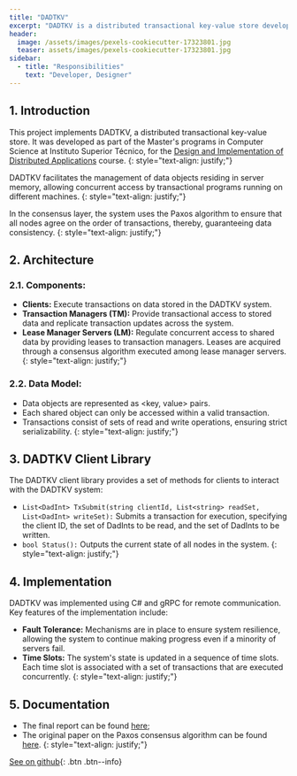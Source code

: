 ```yaml
---
title: "DADTKV"
excerpt: "DADTKV is a distributed transactional key-value store developed as part Distributed Systems course of the Master's programs in Computer Science at Instituto Superior Técnico."
header:
  image: /assets/images/pexels-cookiecutter-17323801.jpg
  teaser: assets/images/pexels-cookiecutter-17323801.jpg
sidebar:
  - title: "Responsibilities"
    text: "Developer, Designer"
---
```

## 1. Introduction
This project implements DADTKV, a distributed transactional key-value store. It was developed as part of the Master's programs in Computer Science at Instituto Superior Técnico, for the [Design and Implementation of Distributed Applications](https://fenix.tecnico.ulisboa.pt/cursos/meic-a/disciplina-curricular/1971853845332821) course.
{: style="text-align: justify;"}

DADTKV facilitates the management of data objects residing in server memory, allowing concurrent access by transactional programs running on different machines.
{: style="text-align: justify;"}

In the consensus layer, the system uses the Paxos algorithm to ensure that all nodes agree on the order of transactions, thereby, guaranteeing data consistency.
{: style="text-align: justify;"}

## 2. Architecture
### 2.1. Components:
- **Clients:** Execute transactions on data stored in the DADTKV system.
- **Transaction Managers (TM):** Provide transactional access to stored data and replicate transaction updates across the system.
- **Lease Manager Servers (LM):** Regulate concurrent access to shared data by providing leases to transaction managers. Leases are acquired through a consensus algorithm executed among lease manager servers.
{: style="text-align: justify;"}

### 2.2. Data Model:
- Data objects are represented as <key, value> pairs.
- Each shared object can only be accessed within a valid transaction.
- Transactions consist of sets of read and write operations, ensuring strict serializability.
{: style="text-align: justify;"}

## 3. DADTKV Client Library
The DADTKV client library provides a set of methods for clients to interact with the DADTKV system:
- `List<DadInt> TxSubmit(string clientId, List<string> readSet, List<DadInt> writeSet):` Submits a transaction for execution, specifying the client ID, the set of DadInts to be read, and the set of DadInts to be written.
- `bool Status():` Outputs the current state of all nodes in the system.
{: style="text-align: justify;"}

## 4. Implementation
DADTKV was implemented using C# and gRPC for remote communication. Key features of the implementation include:
- **Fault Tolerance:** Mechanisms are in place to ensure system resilience, allowing the system to continue making progress even if a minority of servers fail.
- **Time Slots:** The system's state is updated in a sequence of time slots. Each time slot is associated with a set of transactions that are executed concurrently.
{: style="text-align: justify;"}

## 5. Documentation
- The final report can be found [here](/assets/documents/DAD_Project_Report.pdf);
- The original paper on the Paxos consensus algorithm can be found [here](https://lamport.azurewebsites.net/pubs/paxos-simple.pdf).
{: style="text-align: justify;"}

[See on github](https://github.com/MiguelRocha2001/IST-DAD-DADTKV){: .btn .btn--info}